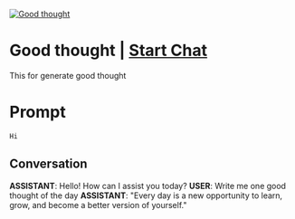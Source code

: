 
[![Good thought](https://flow-prompt-covers.s3.us-west-1.amazonaws.com/icon/cute/cute_2.png)](https://gptcall.net/chat.html?data=%7B%22contact%22%3A%7B%22id%22%3A%226xCjJYrnkSyBNXYtKXu27%22%2C%22flow%22%3Atrue%7D%7D)
# Good thought | [Start Chat](https://gptcall.net/chat.html?data=%7B%22contact%22%3A%7B%22id%22%3A%226xCjJYrnkSyBNXYtKXu27%22%2C%22flow%22%3Atrue%7D%7D)
This for generate good thought

# Prompt

```
Hi
```

## Conversation

**ASSISTANT**: Hello! How can I assist you today?
**USER**: Write me one good thought of the day
**ASSISTANT**: "Every day is a new opportunity to learn, grow, and become a better version of yourself."


